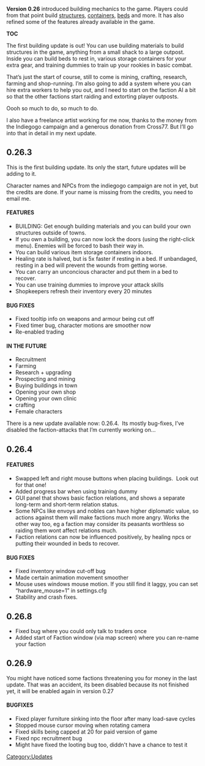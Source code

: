 **Version 0.26** introduced building mechanics to the game. Players
could from that point build [structures](Buildings.md "wikilink"),
[containers](Storage.md "wikilink"), [beds](Bed.md "wikilink") and more. It
has also refined some of the features already available in the game.

__TOC__

The first building update is out! You can use building materials to
build structures in the game, anything from a small shack to a large
outpost. Inside you can build beds to rest in, various storage
containers for your extra gear, and training dummies to train up your
rookies in basic combat.

That’s just the start of course, still to come is mining, crafting,
research, farming and shop-running. I’m also going to add a system where
you can hire extra workers to help you out, and I need to start on the
faction AI a bit so that the other factions start raiding and extorting
player outposts.

Oooh so much to do, so much to do.

I also have a freelance artist working for me now, thanks to the money
from the Indiegogo campaign and a generous donation from Cross77. But
I’ll go into that in detail in my next update.

## 0.26.3

This is the first building update. Its only the start, future updates
will be adding to it.

Character names and NPCs from the indiegogo campaign are not in yet, but
the credits are done. If your name is missing from the credits, you need
to email me.

#### FEATURES

- BUILDING: Get enough building materials and you can build your own
  structures outside of towns.
- If you own a building, you can now lock the doors (using the
  right-click menu). Enemies will be forced to bash their way in.
- You can build various item storage containers indoors.
- Healing rate is halved, but is 5x faster if resting in a bed. If
  unbandaged, resting in a bed will prevent the wounds from getting
  worse.
- You can carry an unconcious character and put them in a bed to
  recover.
- You can use training dummies to improve your attack skills
- Shopkeepers refresh their inventory every 20 minutes

#### BUG FIXES

- Fixed tooltip info on weapons and armour being cut off
- Fixed timer bug, character motions are smoother now
- Re-enabled trading

#### IN THE FUTURE

- Recruitment
- Farming
- Research + upgrading
- Prospecting and mining
- Buying buildings in town
- Opening your own shop
- Opening your own clinic
- crafting
- Female characters

There is a new update available now: 0.26.4.  Its mostly bug-fixes, I’ve
disabled the faction-attacks that I’m currently working on…

## 0.26.4

#### FEATURES

- Swapped left and right mouse buttons when placing buildings.  Look out
  for that one!
- Added progress bar when using training dummy
- GUI panel that shows basic faction relations, and shows a separate
  long-term and short-term relation status.
- Some NPCs like envoys and nobles can have higher diplomatic value, so
  actions against them will make factions much more angry. Works the
  other way too, eg a faction may consider its peasants worthless so
  raiding them wont affect relations much.
- Faction relations can now be influenced positively, by healing npcs or
  putting their wounded in beds to recover.

#### BUG FIXES

- Fixed inventory window cut-off bug
- Made certain animation movement smoother
- Mouse uses windows mouse motion. If you still find it laggy, you can
  set “hardware_mouse=1” in settings.cfg
- Stability and crash fixes.

## 0.26.8

- Fixed bug where you could only talk to traders once
- Added start of Faction window (via map screen) where you can re-name
  your faction

## 0.26.9

You might have noticed some factions threatening you for money in the
last update. That was an accident, its been disabled because its not
finished yet, it will be enabled again in version 0.27

#### BUGFIXES

- Fixed player furniture sinking into the floor after many load-save
  cycles
- Stopped mouse cursor moving when rotating camera
- Fixed skills being capped at 20 for paid version of game
- Fixed npc recruitment bug
- Might have fixed the looting bug too, diddn't have a chance to test it

[Category:Updates](Category:Updates "wikilink")